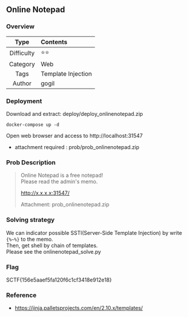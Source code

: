 ## Online Notepad

### Overview
| Type              | Contents            |
|:-----------------:|:--------------------|
| Difficulty        | :star::star:        |
| Category          | Web                 |
| Tags              | Template Injection  |
| Author            | gogil               |

### Deployment
Download and extract: deploy/deploy_onlinenotepad.zip
```
docker-compose up -d
```

Open web browser and access to http://localhost:31547
- attachment required : prob/prob_onlinenotepad.zip

### Prob Description
 > Online Notepad is a free notepad!\
 > Please read the admin's memo.
 > 
 > http://x.x.x.x:31547/
 > 
 > Attachment: prob_onlinenotepad.zip
 > 

### Solving strategy
We can indicator possible SSTI(Server-Side Template Injection) by write `{%~%}` to the memo.\
Then, get shell by chain of templates.\
Please see the onlinenotepad_solve.py

### Flag
SCTF{156e5aaef5fa120f6c1cf3418e912e18}

### Reference
 - https://jinja.palletsprojects.com/en/2.10.x/templates/
